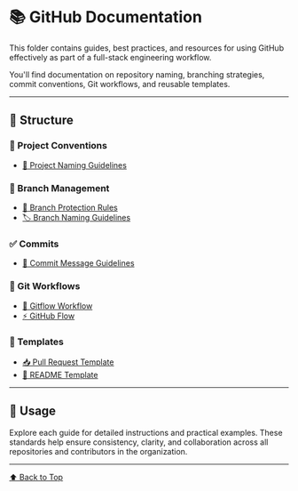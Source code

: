 # 📚 GitHub Documentation

This folder contains guides, best practices, and resources for using GitHub effectively as part of a full-stack engineering workflow.

You'll find documentation on repository naming, branching strategies, commit conventions, Git workflows, and reusable templates.

---

## 📁 Structure

### 📌 Project Conventions

- [📛 Project Naming Guidelines](./projects-guide.md)

### 🌿 Branch Management

- [🔐 Branch Protection Rules](./branch/protecting-rules.md)
- [🏷️ Branch Naming Guidelines](./branch/naming-guidelines.md)

### ✅ Commits

- [📝 Commit Message Guidelines](./commits-guide.md)

### 🔁 Git Workflows

- [🚀 Gitflow Workflow](./flows/gitflow/README.md)
- [⚡ GitHub Flow](./flows/github-flow/README.md)

### 🧰 Templates

<!-- - [🐞 Issue Templates](./resources/ISSUE_TEMPLATE/) -->

- [📥 Pull Request Template](./resources/PULL_REQUEST_TEMPLATE.md)
- [📄 README Template](./resources/readme-template.md)

---

## 🧭 Usage

Explore each guide for detailed instructions and practical examples. These standards help ensure consistency, clarity, and collaboration across all repositories and contributors in the organization.

---

[⬆️ Back to Top](#-github-documentation)
